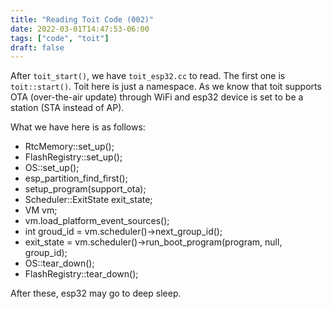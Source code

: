 ```yaml
---
title: "Reading Toit Code (002)"
date: 2022-03-01T14:47:53-06:00
tags: ["code", "toit"]
draft: false
---
```


After ```toit_start()```, we have ```toit_esp32.cc``` to read. The first one is ```toit::start()```. Toit here is just a namespace. As we know that toit supports OTA (over-the-air update) through WiFi and esp32 device is set to be a station (STA instead of AP).

What we have here is as follows:

* RtcMemory::set_up();
* FlashRegistry::set_up();
* OS::set_up();
* esp_partition_find_first();
* setup_program(support_ota);
* Scheduler::ExitState exit_state;
* VM vm;
* vm.load_platform_event_sources();
* int groud_id = vm.scheduler()->next_group_id();
* exit_state = vm.scheduler()->run_boot_program(program, null, group_id);
* OS::tear_down();
* FlashRegistry::tear_down();

After these, esp32 may go to deep sleep.

